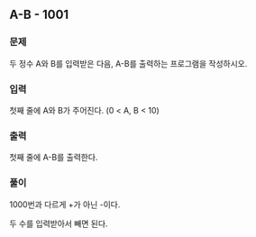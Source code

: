 ## A-B - 1001

### 문제

두 정수 A와 B를 입력받은 다음, A-B를 출력하는 프로그램을 작성하시오.

### 입력

첫째 줄에 A와 B가 주어진다. (0 < A, B < 10)

### 출력

첫째 줄에 A-B를 출력한다.

### 풀이

1000번과 다르게 +가 아닌 -이다.

두 수를 입력받아서 빼면 된다.